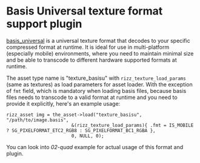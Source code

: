 # Basis Universal texture format support plugin

[basis_universal](https://github.com/BinomialLLC/basis_universal) is a universal texture format that decodes 
to your specific compressed format at runtime. It is ideal for use in multi-platform (especially mobile) environments, 
where you need to maintain minimal size and be able to transcode to different hardware supported formats at runtime.

The asset type name is "texture_basisu" with `rizz_texture_load_params` (same as textures) as load parameters for asset loader. 
With the exception of `fmt` field, which is mandatory when loading basis files, because basis files needs to transcode to a valid 
format at runtime and you need to provide it explicitly, here's an example usage:

```
rizz_asset img = the_asset->load("texture_basisu", "/path/to/image.basis",
                        &(rizz_texture_load_params){ .fmt = IS_MOBILE ? SG_PIXELFORMAT_ETC2_RGB8 : SG_PIXELFORMAT_BC1_RGBA },
                        0, NULL, 0);
```

You can look into _02-quad_ example for actual usage of this format and plugin.


